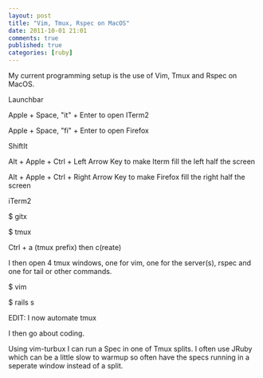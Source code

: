 ```yaml
---
layout: post
title: "Vim, Tmux, Rspec on MacOS"
date: 2011-10-01 21:01
comments: true
published: true
categories: [ruby]
---
```


My current programming setup is the use of Vim, Tmux and Rspec on MacOS.

<!--more-->

Launchbar

Apple + Space, "it" + Enter to open ITerm2

Apple + Space, "fi" + Enter to open Firefox

ShiftIt

Alt + Apple + Ctrl + Left Arrow Key to make Iterm fill the left half the screen

Alt + Apple + Ctrl + Right Arrow Key to make Firefox fill the right half the screen

iTerm2

$ gitx

$ tmux

Ctrl + a (tmux prefix) then c(reate)

I then open 4 tmux windows, one for vim, one for the server(s), rspec and one for tail or other commands.

$ vim

$ rails s

EDIT: I now automate tmux

I then go about coding.

Using vim-turbux I can run a Spec in one of Tmux splits. I often use JRuby which can be a little slow to warmup so often have the specs running in a seperate window instead of a split.
